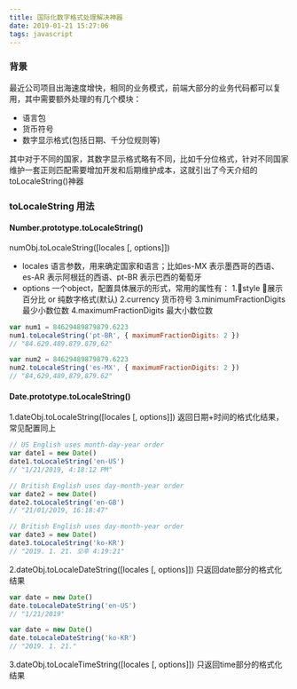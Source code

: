 ```yaml
---
title: 国际化数字格式处理解决神器
date: 2019-01-21 15:27:06
tags: javascript
---
```

### 背景
最近公司项目出海速度增快，相同的业务模式，前端大部分的业务代码都可以复用，其中需要额外处理的有几个模块：
- 语言包
- 货币符号
- 数字显示格式(包括日期、千分位规则等)

其中对于不同的国家，其数字显示格式略有不同，比如千分位格式，针对不同国家维护一套正则匹配需要增加开发和后期维护成本，这就引出了今天介绍的toLocaleString()神器

### toLocaleString 用法
#### Number.prototype.toLocaleString()
numObj.toLocaleString([locales [, options]])
- locales 语言参数，用来确定国家和语言；比如es-MX 表示墨西哥的西语、es-AR 表示阿根廷的西语、pt-BR 表示巴西的葡萄牙
- options 一个object，配置具体展示的形式，常用的属性有：
    1.style 展示百分比 or 纯数字格式(默认)
    2.currency 货币符号
    3.minimumFractionDigits 最少小数位数
    4.maximumFractionDigits 最大小数位数

```js
var num1 = 84629489879879.6223
num1.toLocaleString('pt-BR', { maximumFractionDigits: 2 })
// "84.629.489.879.879,62"

var num2 = 84629489879879.6223
num2.toLocaleString('es-MX', { maximumFractionDigits: 2 })
// "84,629,489,879,879.62"
```
#### Date.prototype.toLocaleString()
1.dateObj.toLocaleString([locales [, options]])
返回日期+时间的格式化结果，常见配置同上
```js
// US English uses month-day-year order
var date1 = new Date()
date1.toLocaleString('en-US')
// "1/21/2019, 4:18:12 PM"

// British English uses day-month-year order
var date2 = new Date()
date2.toLocaleString('en-GB')
// "21/01/2019, 16:18:47"

// British English uses day-month-year order
var date3 = new Date()
date3.toLocaleString('ko-KR')
// "2019. 1. 21. 오후 4:19:21"
```
2.dateObj.toLocaleDateString([locales [, options]])
只返回date部分的格式化结果
```js
var date = new Date()
date.toLocaleDateString('en-US')
// "1/21/2019"

var date = new Date()
date.toLocaleDateString('ko-KR')
// "2019. 1. 21."
```

3.dateObj.toLocaleTimeString([locales [, options]])
只返回time部分的格式化结果